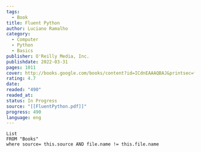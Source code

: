```yaml
---
tags:
  - Book
title: Fluent Python
author: Luciano Ramalho
category:
  - Computer
  - Python
  - Basics
publisher: O'Reilly Media, Inc.
publishdate: 2022-03-31
pages: 1011
cover: http://books.google.com/books/content?id=ICdnEAAAQBAJ&printsec=frontcover&img=1&zoom=1&edge=curl&source=gbs_api
rating: 4.7
date: 
readed: "490"
readed_at: 
status: In Progress
source: "[[FluentPython.pdf]]"
progress: 490
language: eng
---
```

```dataview
List 
FROM "Books"
where source= this.source AND file.name != this.file.name
```